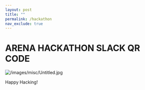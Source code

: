```yaml
---
layout: post
title: ""
permalink: /hackathon
nav_exclude: true
---
```


# ARENA HACKATHON SLACK QR CODE

![/images/misc/Untitled.jpg](hackathon.jpg)

Happy Hacking!